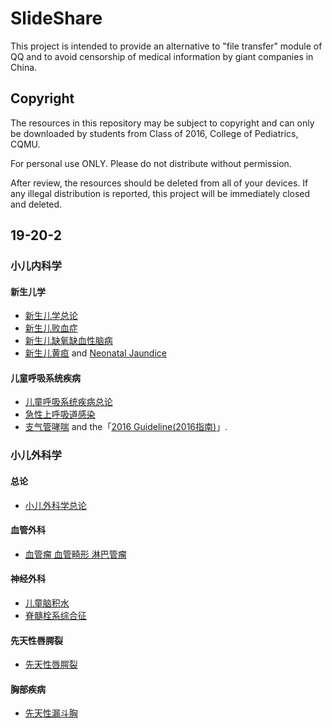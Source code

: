 # SlideShare

This project is intended to provide an alternative to "file transfer" module of QQ and to avoid censorship of medical information by giant companies in China.

## Copyright
The resources in this repository may be subject to copyright and can only be downloaded by students from Class of 2016, College of Pediatrics, CQMU.

For personal use ONLY. Please do not distribute without permission.

After review, the resources should be deleted from all of your devices. If any illegal distribution is reported, this project will be immediately closed and deleted.

## 19-20-2

### 小儿内科学
#### 新生儿学
- [新生儿学总论](19-20-2%20小儿内科学\1-新生儿学总论.pdf)
- [新生儿败血症](19-20-2%20小儿内科学\1-新生儿败血症.pdf)
- [新生儿缺氧缺血性脑病](19-20-2%20小儿内科学\1-新生儿缺氧缺血性脑病.pdf)
- [新生儿黄疸](19-20-2%20小儿内科学\1-新生儿黄疸.pdf) and [Neonatal Jaundice](19-20-2%20小儿内科学\1-Neonatal%20jaundice.pdf)

#### 儿童呼吸系统疾病
- [儿童呼吸系统疾病总论](19-20-2%20小儿内科学\3-儿童呼吸系统疾病总论.pdf)
- [急性上呼吸道感染](19-20-2%20小儿内科学\3-急性上呼吸道感染.pdf)
- [支气管哮喘](19-20-2%20小儿内科学\3-支气管哮喘.pdf) and the「[2016 Guideline(2016指南)](19-20-2%20小儿内科学\儿童支气管哮喘诊断与防治指南_2016.pdf)」.


### 小儿外科学
#### 总论
- [小儿外科学总论](19-20-2%20小儿外科学\1-小儿外科学总论.pdf)

#### 血管外科
- [血管瘤 血管畸形 淋巴管瘤](19-20-2%20小儿外科学\2-血管瘤%20血管畸形%20淋巴管瘤%282020%29.pdf)

#### 神经外科
- [儿童脑积水](19-20-2%20小儿外科学\3-儿童脑积水%282020%29.pdf)
- [脊髓栓系综合征](19-20-2%20小儿外科学\3-脊髓栓系综合征%282020%29.pdf)

#### 先天性唇腭裂
- [先天性唇腭裂](19-20-2%20小儿外科学\4-先天性唇腭裂%282020%29.pdf)

#### 胸部疾病
- [先天性漏斗胸](19-20-2%20小儿外科学\4-先天性漏斗胸%282020%29.pdf)
